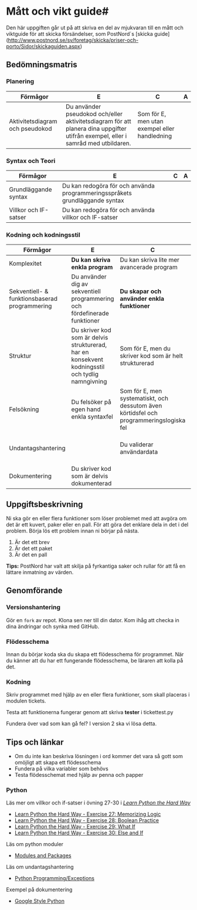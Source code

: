 
# Mått och vikt guide#

Den här uppgiften går ut på att skriva en del av mjukvaran till en mått och viktguide för att skicka försändelser, som PostNord´s [skicka guide] (http://www.postnord.se/sv/foretag/skicka/priser-och-porto/Sidor/skickaguiden.aspx)


## Bedömningsmatris ##

### Planering ###

| Förmågor                         | E 																																   | C | A |
|----------------------------------|-----------------------------------------------------------------------------------------------------------------------------------|---|---|
| Aktivitetsdiagram och pseudokod  | Du använder pseudokod och/eller aktivitetsdiagram för att planera dina uppgifter utifrån exempel, eller i samråd med utbildaren.  | Som för E, men utan exempel eller handledning |   |

### Syntax och Teori ###
| Förmågor                                       | E 																			| C | A |
|------------------------------------------------|------------------------------------------------------------------------------|---|---|
| Grundläggande syntax		                     | Du kan redogöra för och använda programmeringsspråkets grundläggande syntax  |   |   |
| Villkor och IF-satser		                     | Du kan redogöra för och använda villkor och IF-satser                        |   |   |

### Kodning och kodningsstil ###

| Förmågor                                      | E                                                                         | C                                               | A                                              |
|-----------------------------------------------|---------------------------------------------------------------------------|-------------------------------------------------|------------------------------------------------|
| Komplexitet									| **Du kan skriva enkla program**                                               | Du kan skriva lite mer avancerade program       | Du kan skriva komplexa program
| Sekventiell- & funktionsbaserad programmering | Du använder dig av sekventiell programmering och fördefinerade funktioner | **Du skapar och använder enkla funktioner**         | Du skapar mer komplexa funktioner              |
| Struktur		 				                | Du skriver kod som är delvis strukturerad, har en konsekvent kodningsstil och tydlig namngivning | Som för E, men du skriver kod som är helt strukturerad |   			   |
| Felsökning                                    | Du felsöker på egen hand enkla syntaxfel | Som för E, men systematiskt, och dessutom även körtidsfel och programmeringslogiska fel | Som för C, men med effektivitet   	   |
| Undantagshantering                            |     																		| Du validerar användardata						  | Som för C, men du skriver även kod som använder undantagshantering |
| Dokumentering 								| Du skriver kod som är delvis dokumenterad									|  												  | Du skriver kod som är utförligt dokumenterad   |

## Uppgiftsbeskrivning ##

Ni ska gör en eller flera funktioner som löser problemet med att avgöra om det är ett kuvert, paker eller en pall.
För att göra det enklare dela in det i del problem. Börja lös ett problem innan ni börjar på nästa.


1. Är det ett brev
2. Är det ett paket
3. Är det en pall


**Tips:** PostNord har valt att skilja på fyrkantiga saker och rullar för att få en lättare inmatning av värden.



## Genomförande ##

### Versionshantering ###

Gör en `fork` av repot. Klona sen ner till din dator. Kom ihåg att checka in dina ändringar och synka med GitHub.

### Flödesschema ###

Innan du börjar koda ska du skapa ett flödesschema för programmet.
När du känner att du har ett fungerande flödesschema, be läraren att kolla på det.

### Kodning ###

Skriv programmet med hjälp av en eller flera funktioner, som skall placeras i modulen tickets.

Testa att funktionerna fungerar genom att skriva **tester** i tickettest.py

Fundera över vad som kan gå fel? I version 2 ska vi lösa detta.


## Tips och länkar ##

* Om du inte kan beskriva lösningen i ord kommer det vara så gott som omöjligt att skapa ett flödesschema
* Fundera på vilka variabler som behövs
* Testa flödesschemat med hjälp av penna och papper

### Python ###

Läs mer om villkor och if-satser i övning 27-30 i [*Learn Python the Hard Way*](http://learnpythonthehardway.org)

* [Learn Python the Hard Way - Exercise 27: Memorizing Logic](http://learnpythonthehardway.org/book/ex27.html)
* [Learn Python the Hard Way - Exercise 28: Boolean Practice](http://learnpythonthehardway.org/book/ex28.html)
* [Learn Python the Hard Way - Exercise 29: What If](http://learnpythonthehardway.org/book/ex29.html)
* [Learn Python the Hard Way - Exercise 30: Else and If](http://learnpythonthehardway.org/book/ex30.html)

Läs om python moduler

* [Modules and Packages](http://www.learnpython.org/en/Modules_and_Packages)

Läs om undantagshantering 

* [Python Programming/Exceptions](https://en.wikibooks.org/wiki/Python_Programming/Exceptions)

Exempel på dokumentering

* [Google Style Python](http://sphinxcontrib-napoleon.readthedocs.org/en/latest/example_google.html)